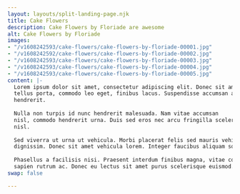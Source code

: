 ```yaml
---
layout: layouts/split-landing-page.njk
title: Cake Flowers
description: Cake Flowers by Floriade are awesome
alt: Cake Flowers by Floriade
images:
- "/v1608242593/cake-flowers/cake-flowers-by-floriade-00001.jpg"
- "/v1608242592/cake-flowers/cake-flowers-by-floriade-00002.jpg"
- "/v1608242593/cake-flowers/cake-flowers-by-floriade-00003.jpg"
- "/v1608242593/cake-flowers/cake-flowers-by-floriade-00004.jpg"
- "/v1608242593/cake-flowers/cake-flowers-by-floriade-00005.jpg"
content: |-
  Lorem ipsum dolor sit amet, consectetur adipiscing elit. Donec sit amet
  tellus porta, commodo leo eget, finibus lacus. Suspendisse accumsan ante eget tincidunt
  hendrerit. 
  
  Nulla non turpis id nunc hendrerit malesuada. Nam vitae accumsan
  nisl, commodo hendrerit urna. Duis sed eros nec arcu fringilla scelerisque vel nec
  nisl. 
  
  Sed viverra ut urna ut vehicula. Morbi placerat felis sed mauris vehicula
  dignissim. Donec sit amet vehicula lorem. Integer faucibus aliquam sollicitudin.
  
  Phasellus a facilisis nisi. Praesent interdum finibus magna, vitae consequat
  sapien rutrum ac. Donec eu lectus sit amet purus scelerisque euismod.
swap: false

---
```

